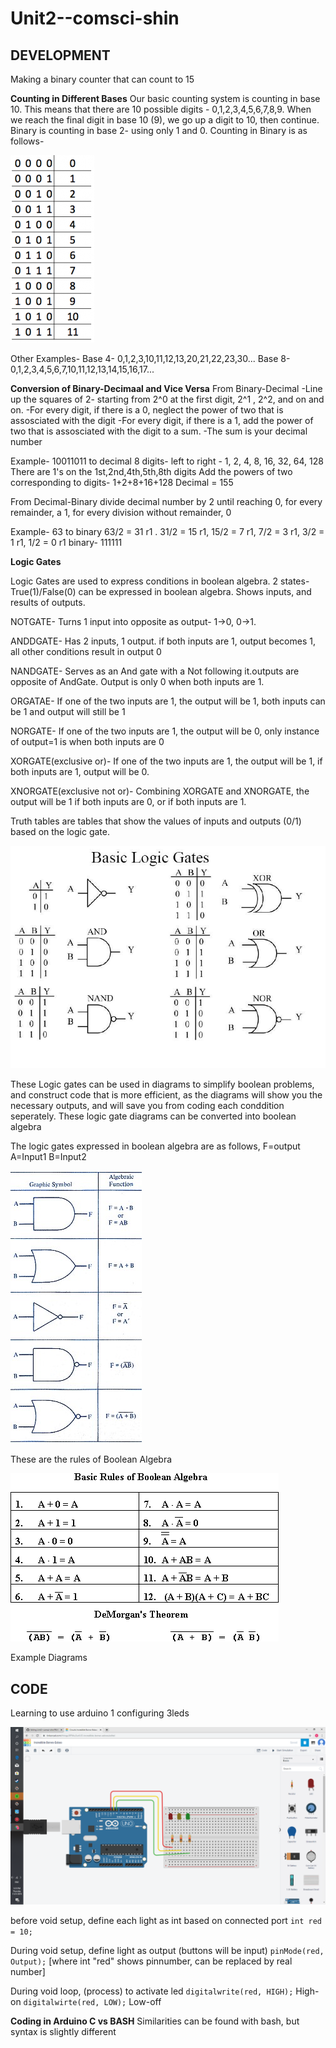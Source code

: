 # Unit2--comsci-shin

**DEVELOPMENT**
----------------
Making a binary counter that can count to 15

**Counting in Different Bases**
Our basic counting system is counting in base 10. This means that there are 10 possible digits - 0,1,2,3,4,5,6,7,8,9. When we reach the final digit in base 10 (9), we go up a digit to 10, then continue. Binary is counting in base 2- using only 1 and 0.
Counting in Binary is as follows-


![BinaryTable](binarycountingtable.png)

Other Examples-
Base 4- 0,1,2,3,10,11,12,13,20,21,22,23,30...
Base 8- 0,1,2,3,4,5,6,7,10,11,12,13,14,15,16,17...

**Conversion of Binary-Decimaal and Vice Versa**
From Binary-Decimal
-Line up the squares of 2- starting from 2^0 at the first digit, 2^1 , 2^2, and on and on.
-For every digit, if there is a 0, neglect the power of two that is assosciated with the digit
-For every digit, if there is a 1, add the power of two that is assosciated with the digit to a sum.
-The sum is your decimal number

Example- 10011011 to decimal
8 digits- left to right - 1, 2, 4, 8, 16, 32, 64, 128
There are 1's on the 1st,2nd,4th,5th,8th digits
Add the powers of two corresponding to digits- 1+2+8+16+128
Decimal = 155

From Decimal-Binary
divide decimal number by 2 until reaching 0, for every remainder, a 1, for every division without remainder, 0

Example- 63 to binary
63/2 = 31 r1 . 31/2 = 15 r1, 15/2 = 7 r1, 7/2 = 3 r1, 3/2 = 1 r1, 1/2 = 0 r1
binary- 111111

**Logic Gates**

Logic Gates are used to express conditions in boolean algebra.
2 states- True(1)/False(0) can be expressed in boolean algebra.
Shows inputs, and results of outputs.

NOTGATE- Turns 1 input into opposite as output- 1->0, 0->1.

ANDDGATE- Has 2 inputs, 1 output. if both inputs are 1, output becomes 1, all other conditions result in output 0

NANDGATE- Serves as an And gate with a Not following it.outputs are opposite of AndGate. Output is only 0 when both inputs are 1.

ORGATAE- If one of the two inputs are 1, the output will be 1, both inputs can be 1 and output will still be 1

NORGATE- If one of the two inputs are 1, the output will be 0, only instance of  output=1 is when both inputs are 0

XORGATE(exclusive or)- If one of the two inputs are 1, the  output will be 1, if both inputs are 1, output will be 0.

XNORGATE(exclusive not or)- Combining XORGATE and XNORGATE, the output will be 1 if both inputs are 0, or if both inputs are 1.

Truth tables are tables that show the values of inputs and outputs (0/1) based on the logic gate.


![logicgates](logicgates.jpg)


These Logic gates can be used in diagrams to simplify boolean problems, and construct code that is more efficient, as the diagrams will show you the necessary outputs, and will save you from coding each conddition seperately.
These logic gate diagrams can be converted into boolean algebra

The logic gates expressed in boolean algebra are as follows, 
F=output
A=Input1 B=Input2

![algebraboolean](algebraboolean.jpg)

These are the rules of Boolean Algebra

![algebrabooleanrules](algebrabooleanrules.gif)


Example Diagrams





**CODE**
----------
Learning to use arduino
1 configuring 3leds 

![arduinoledbasic](basicled.png)

before void setup,
define each light as int based on connected port
``int red = 10;``

During void setup,
define light as output (buttons will be input)
``pinMode(red, Output);`` [where int "red" shows pinnumber, can be replaced by real number]

During void loop, (process)
to activate led 
``digitalwrite(red, HIGH);``
High-on
``digitalwirte(red, LOW);``
Low-off

**Coding in Arduino C vs BASH**
Similarities can be found with bash, but syntax is slightly different


